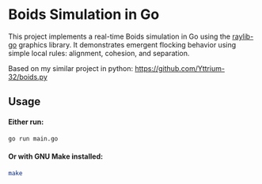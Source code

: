 # Boids Simulation in Go
This project implements a real-time Boids simulation in Go using the
[raylib-go](https://github.com/gen2brain/raylib-go) graphics library. It
demonstrates emergent flocking behavior using simple local rules: alignment,
cohesion, and separation.

Based on my similar project in python: https://github.com/Yttrium-32/boids.py

## Usage
#### Either run:
```bash
go run main.go
```

#### Or with GNU Make installed:
```bash
make
```
